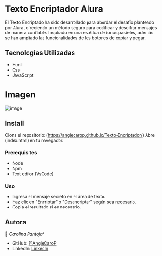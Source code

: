 <a name="readme-top"></a>

# Texto Encriptador Alura

El Texto Encriptado ha sido desarrollado para abordar el desafío planteado por Alura, ofreciendo un método seguro para codificar y descifrar mensajes de manera confiable. Inspirado en una estética de tonos pasteles, además se han ampliado las funcionalidades de los botones de copiar y pegar.

## Tecnologías Utilizadas

- Html
- Css
- JavaScript


# Imagen
![image](https://github.com/AngieCaroP/Texto-Encriptador/assets/164052307/f4376892-a159-4a3f-bb97-97a1a7b474c0)


## Install

Clona el repositorio: (https://angiecarop.github.io/Texto-Encriptador/)
Abre (index.html) en tu navegador.


### Prerequisites

- Node 
- Npm 
- Text editor (VsCode)


### Uso

- Ingresa el mensaje secreto en el área de texto.
- Haz clic en "Encriptar" o "Desencriptar" según sea necesario.
- Copia el resultado si es necesario.



## Autora

👤 *Carolina Pantoja**

- GitHub: [@AngieCaroP](https://github.com/AngieCaroP)
- LinkedIn: [LinkedIn](https://www.linkedin.com/in/carolina-pantoja-716184144/)


